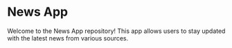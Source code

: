 # News App

Welcome to the News App repository! This app allows users to stay updated with the latest news from various sources.
